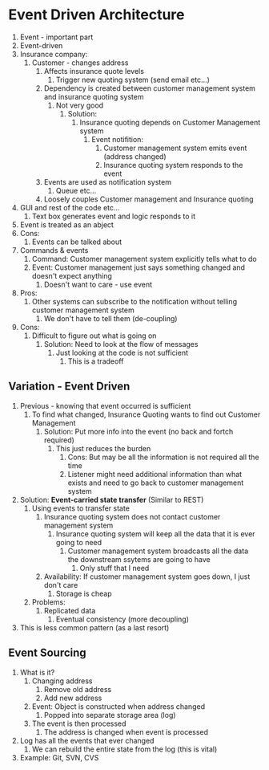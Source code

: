 # Event Driven Architecture #
1. Event - important part
2. Event-driven
3. Insurance company:
	1. Customer - changes address
		1. Affects insurance quote levels
			1. Trigger new quoting system (send email etc...)
		2. Dependency is created between customer management system and insurance quoting system
			1. Not very good
				1. Solution:
					1. Insurance quoting depends on Customer Management system
						1. Event notifition:
							1. Customer management system emits event (address changed)
							2. Insurance quoting system responds to the event
		3. Events are used as notification system
			1. Queue etc...
		4. Loosely couples Customer management and Insurance quoting
4. GUI and rest of the code etc...
	1. Text box generates event and logic responds to it
5. Event is treated as an abject
6. Cons: 
	1. Events can be talked about
7. Commands & events
	1. Command: Customer management system explicitly tells what to do
	2. Event: Customer management just says something changed and doesn't expect anything
		1. Doesn't want to care - use event
8. Pros:
	1. Other systems can subscribe to the notification without telling customer management system
		1. We don't have to tell them (de-coupling)
9. Cons:
	1. Difficult to figure out what is going on
		1. Solution: Need to look at the flow of messages
			1. Just looking at the code is not sufficient
				1. This is a tradeoff

## Variation - Event Driven ##
1. Previous - knowing that event occurred is sufficient
	1. To find what changed, Insurance Quoting wants to find out Customer Management
		1. Solution: Put more info into the event (no back and fortch required)
			1. This just reduces the burden
				1. Cons: But may be all the information is not required all the time
				2. Listener might need additional information than what exists and need to go back to customer management system
2. Solution: **Event-carried state transfer** (Similar to REST)
	1. Using events to transfer state
		1. Insurance quoting system does not contact customer management system
			1. Insurance quoting system will keep all the data that it is ever going to need
				1. Customer management system broadcasts all the data the downstream ssytems are going to have
					1. Only stuff that I need
		2. Availability: If customer management system goes down, I just don't care
			1. Storage is cheap
	2. Problems:
		1. Replicated data
			1. Eventual consistency (more decoupling)
3. This is less common pattern (as a last resort)

## Event Sourcing ##
1. What is it?
	1. Changing address
		1. Remove old address
		2. Add new address
	2. Event: Object is constructed when address changed
		1. Popped into separate storage area (log)
	3. The event is then processed
		1. The address is changed when event is processed
2. Log has all the events that ever changed
	1. We can rebuild the entire state from the log (this is vital)
3. Example: Git, SVN, CVS